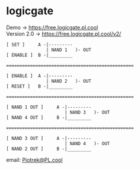 # logicgate
Demo -> https://free.logicgate.pl.cool <br>
Version 2.0 -> https://free.logicgate.pl.cool/v2/



    [ SET ]     A -|---------
                   | NAND 1   )- OUT
    [ ENABLE ]  B -|_________

    ================================================

    [ ENABLE ]  A -|---------
                   | NAND 2   )- OUT
    [ RESET ]   B -|_________

    ================================================

    [ NAND 1 OUT ]     A -|---------
                          | NAND 3   )- OUT
    [ NAND 4 OUT ]     B -|_________

    ================================================

    [ NAND 3 OUT ]     A -|---------
                          | NAND 4   )- OUT
    [ NAND 2 OUT ]     B -|_________


email: Piotrek@PL.cool
